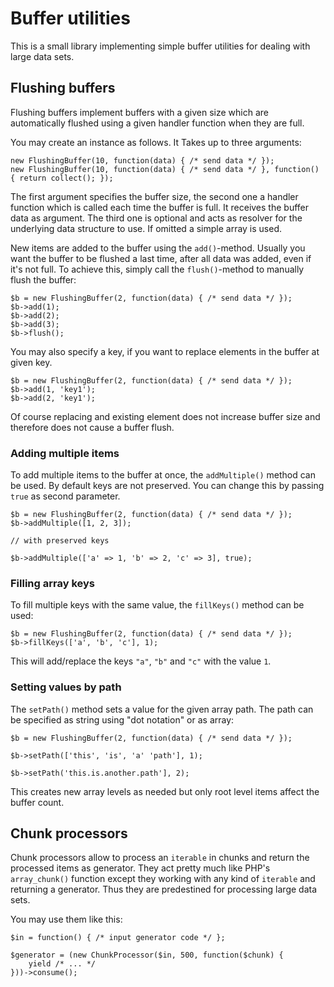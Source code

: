 # Buffer utilities
This is a small library implementing simple buffer utilities for dealing with large data sets.

## Flushing buffers
Flushing buffers implement buffers with a given size which are automatically flushed using a given
handler function when they are full.

You may create an instance as follows. It Takes up to three arguments:

	new FlushingBuffer(10, function(data) { /* send data */ });
	new FlushingBuffer(10, function(data) { /* send data */ }, function() { return collect(); });
	
The first argument specifies the buffer size, the second one a handler function which is called
each time the buffer is full. It receives the buffer data as argument. The third one is optional
and acts as resolver for the underlying data structure to use. If omitted a simple array is used.

New items are added to the buffer using the `add()`-method. Usually you want the buffer to be
flushed a last time, after all data was added, even if it's not full. To achieve this, simply
call the `flush()`-method to manually flush the buffer:

	$b = new FlushingBuffer(2, function(data) { /* send data */ });
	$b->add(1);
	$b->add(2);
	$b->add(3);
	$b->flush();
	
	
You may also specify a key, if you want to replace elements in the buffer at given key. 

	$b = new FlushingBuffer(2, function(data) { /* send data */ });
	$b->add(1, 'key1');
	$b->add(2, 'key1');

Of course replacing and existing element does not increase buffer size and therefore does
not cause a buffer flush.

### Adding multiple items

To add multiple items to the buffer at once, the `addMultiple()` method can be used. By default
keys are not preserved. You can change this by passing `true` as second parameter.

    $b = new FlushingBuffer(2, function(data) { /* send data */ });
    $b->addMultiple([1, 2, 3]);
    
    // with preserved keys

    $b->addMultiple(['a' => 1, 'b' => 2, 'c' => 3], true);

### Filling array keys
To fill multiple keys with the same value, the `fillKeys()` method can be used:

    $b = new FlushingBuffer(2, function(data) { /* send data */ });
    $b->fillKeys(['a', 'b', 'c'], 1);
    
This will add/replace the keys `"a"`, `"b"` and `"c"` with the value `1`.


### Setting values by path
The `setPath()` method sets a value for the given array path. The path can be specified as string
using "dot notation" or as array:

    $b = new FlushingBuffer(2, function(data) { /* send data */ });
    
    $b->setPath(['this', 'is', 'a' 'path'], 1);
    
    $b->setPath('this.is.another.path'], 2);
    
This creates new array levels as needed but only root level items affect the buffer count. 
 
## Chunk processors
Chunk processors allow to process an `iterable` in chunks and return the processed items as 
generator. They act pretty much like PHP's `array_chunk()` function except they working with
any kind of `iterable` and returning a generator. Thus they are predestined for processing large
data sets.

You may use them like this:

	$in = function() { /* input generator code */ };

	$generator = (new ChunkProcessor($in, 500, function($chunk) {
		yield /* ... */
	}))->consume();